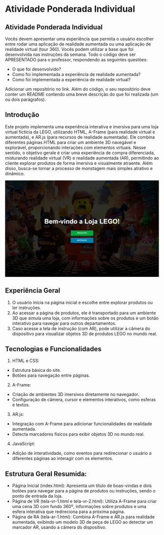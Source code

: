 # Atividade Ponderada Individual
## Atividade Ponderada Individual

Vocês devem apresentar uma experiência que permita o usuário escolher entre rodar uma aplicação de realidade aumentada ou uma aplicação de realidade virtual (tour 360). Vocês podem utilizar a base que foi desenvolvida nas instruções da semana. Todo o código deve ser APRESENTADO para o professor, respondendo as seguintes questões:

- O que foi desenvolvido?
- Como foi implementada a experiência de realidade aumentada?
- Como foi implementada a experiência de realidade virtual?

Adicionar um repositório no link. Além do código, o seu repositório deve conter um README contendo uma breve descrição do que foi realizada (um ou dois parágrafos).

## Introdução

Este projeto implementa uma experiência interativa e imersiva para uma loja virtual fictícia da LEGO, utilizando HTML, A-Frame (para realidade virtual e aumentada), e AR.js (para recursos de realidade aumentada). Ele combina diferentes páginas HTML para criar um ambiente 3D navegável e explorável, proporcionando interações com elementos virtuais. Nesse sentido, o objetivo gerale é criar uma experiência de compra diferenciada, misturando realidade virtual (VR) e realidade aumentada (AR), permitindo ao cliente explorar produtos de forma imersiva e visualmente atraente. Além disso, busca-se tornar a processo de monstagem mais simples atrativo e dinâmico. 


<img src="https://github.com/Lucasx369/ExpImersivas/blob/main/src/assets/loja.png" alt="Logo do Projeto" width="1000">

## Experiência Geral
1) O usuário inicia na página inicial e escolhe entre explorar produtos ou ler instruções.
2) Ao acessar a página de produtos, ele é transportado para um ambiente 3D que simula uma loja, com informações sobre os produtos e um botão interativo para navegar para outros departamentos.
3) Caso acesse a tela de instrução (com AR), pode utilizar a câmera do dispositivo para visualizar objetos 3D de produtos LEGO no mundo real.

## Tecnologias e Funcionalidades

1) HTML e CSS:
- Estrutura básica do site.
- Botões para navegação entre páginas.

2) A-Frame:
- Criação de ambientes 3D imersivos diretamente no navegador.
- Configuração de câmera, cursor e elementos interativos, como esferas e textos.

3) AR.js:
- Integração com A-Frame para adicionar funcionalidades de realidade aumentada.
- Detecta marcadores físicos para exibir objetos 3D no mundo real.

4) JavaScript:
- Adição de interatividade, como eventos para redirecionar o usuário a diferentes páginas ao interagir com os elementos.

## Estrutura Geral Resumida:

- Página Inicial (index.html): Apresenta um título de boas-vindas e dois botões para navegar para a página de produtos ou instruções, sendo o ponto de entrada da loja.
- Página de VR (tela-vr-1.html e tela-vr-2.html): Utiliza A-Frame para criar uma cena 3D com fundo 360º, informações sobre produtos e uma esfera interativa que redireciona para a próxima página.
- Página de RA (tela-ar-1.html): Combina A-Frame e AR.js para realidade aumentada, exibindo um modelo 3D de peça de LEGO ao detectar um marcador AR, usando a câmera do dispositivo.
